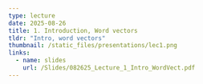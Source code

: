 ```yaml
---
type: lecture
date: 2025-08-26
title: 1. Introduction, Word vectors
tldr: "Intro, word vectors"
thumbnail: /static_files/presentations/lec1.png
links:
  - name: slides
    url: /Slides/082625_Lecture_1_Intro_WordVect.pdf
---
```

